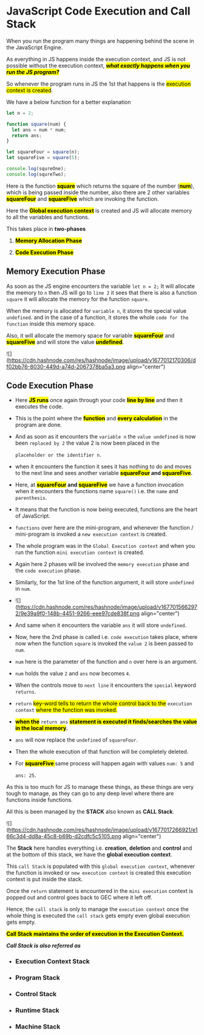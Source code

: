 # JavaScript Code Execution and Call Stack

When you run the program many things are happening behind the scene in the JavaScript Engine.

As everything in JS happens inside the execution context, and JS is not possible without the execution context, ***<mark>what exactly happens when you run the JS program?</mark>***

So whenever the program runs in JS the 1st that happens is the <mark>execution context is created</mark>.

We have a below function for a better explanation

```javascript
let n = 2;

function square(num) {
  let ans = num * num;
  return ans;
}

let squareFour = square(n);
let squareFive = square(5);

console.log(squreOne);
console.log(squreTwo);
```

Here is the function **<mark>square</mark>** which returns the square of the number (**<mark>num</mark>**), which is being passed inside the number, also there are 2 other variables **<mark>squareFour</mark>** and **<mark>squareFive</mark>** which are invoking the function.

Here the **<mark>Global execution context</mark>** is created and JS will allocate memory to all the variables and functions.

This takes place in **two-phases**

1. **<mark>Memory Allocation Phase</mark>**
    
2. **<mark>Code Execution Phase</mark>**
    

## Memory Execution Phase

As soon as the JS engine encounters the variable `let n = 2;` It will allocate the memory to `n` then JS will go to `line 2` it sees that there is also a function `square` it will allocate the memory for the function `square`.

When the memory is allocated for `variable n`, it stores the special value `undefined`. and in the case of a function, it stores the whole `code for the function` inside this memory space.

Also, it will allocate the memory space for variable **<mark>squareFour</mark>** and **<mark>squareFive</mark>** and will store the value **<mark>undefined</mark>**.

![](https://cdn.hashnode.com/res/hashnode/image/upload/v1677012170306/df02bb76-8030-449d-a74d-2067378ba5a3.png align="center")

## **Code Execution Phase**

* Here **<mark>JS runs</mark>** once again through your code **<mark>line by line</mark>** and then it executes the code.
    
* This is the point where the **<mark>function</mark>** and **<mark>every calculation</mark>** in the program are done.
    
* And as soon as it encounters the `variable n` the `value undefined` is now been `replaced by 2` the value 2 is now been placed in the
    
    `placeholder or the identifier n`.
    
* when it encounters the function it sees it has nothing to do and moves to the next line and sees another variable **<mark>squareFour</mark> and <mark>squareFive</mark>.**
    
* Here, at **<mark>squareFour</mark> and <mark>squareFive</mark>** we have a function invocation when it encounters the functions name `square()` i.e. the `name` and `parenthesis`.
    
* It means that the function is now being executed, functions are the heart of JavaScript.
    
* `functions` over here are the mini-program, and whenever the function / mini-program is invoked a `new execution context` is created.
    
* The whole program was in the `Global Execution context` and when you run the function `mini execution context` is created.
    
* Again here 2 phases will be involved the `memory execution` phase and the `code execution` phase.
    
* Similarly, for the 1st line of the function argument, it will store `undefined` in `num`.
    
* ![](https://cdn.hashnode.com/res/hashnode/image/upload/v1677015662972/9e39a9f0-148b-4451-9266-eee97cde838f.png align="center")
    
* And same when it encounters the variable `ans` it will store `undefined`.
    
* Now, here the 2nd phase is called i.e. `code execution` takes place, where now when the function `square` is invoked the `value 2` is been passed to `num`.
    
* `num` here is the parameter of the function and `n` over here is an argument.
    
* `num` holds the value `2` and `ans` now becomes `4`.
    
* When the controls move to `next line` it encounters the `special` keyword `returns`.
    
* `return` <mark>key-word tells to return the whole control back to the</mark> `execution context` <mark>where the function was invoked.</mark>
    
* **<mark>when the</mark>** `return ans` **<mark>statement is executed it finds/searches the value in the local memory</mark>.**
    
* `ans` will now replace the `undefined` of `squareFour`.
    
* Then the whole execution of that function will be completely deleted.
    
* For **<mark>squareFive </mark>** same process will happen again with values `num: 5` and
    
    `ans: 25`.
    

As this is too much for JS to manage these things, as these things are very tough to manage, as they can go to any deep level where there are functions inside functions.

All this is been managed by the **STACK** also known as **CALL Stack**.

![](https://cdn.hashnode.com/res/hashnode/image/upload/v1677017266921/e166c3d4-dd8a-45c8-b69b-d2cdfc5c5105.png align="center")

The **Stack** here handles everything i.e. **creation**, **deletion** and **control** and at the bottom of this stack, we have the **global execution context**.

This `call Stack` is populated with this `global execution context`, whenever the function is invoked or `new execution context` is created this execution context is put inside the stack.

Once the `return` statement is encountered in the `mini execution` context is popped out and control goes back to GEC where it left off.

Hence, the `call stack` is only to manage the `execution context` once the whole thing is executed the `call stack` gets empty even global execution gets empty.

**<mark>Call Stack maintains the order of execution in the Execution Context.</mark>**

***Call Stack is also referred as***

* ### Execution Context Stack
    
* ### Program Stack
    
* ### Control Stack
    
* ### Runtime Stack
    
* ### Machine Stack